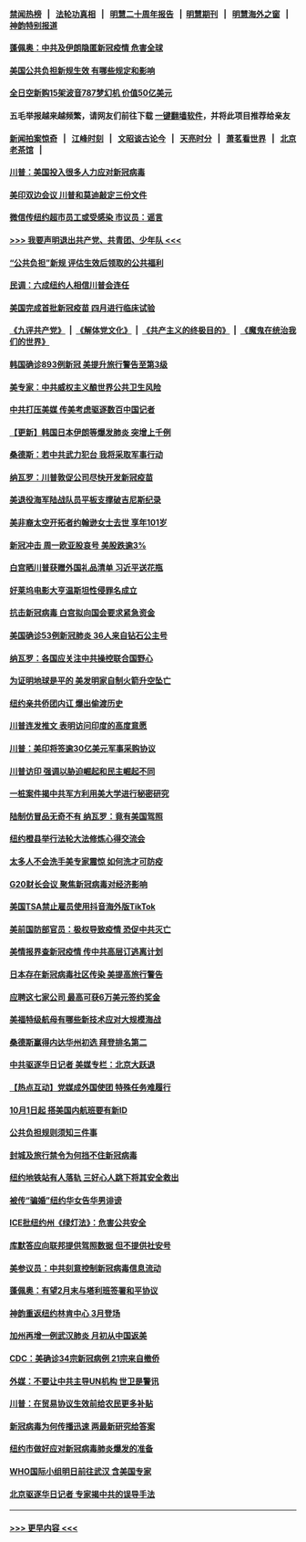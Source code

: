 #### [禁闻热榜](热点新闻.md?=0)  &nbsp;&nbsp;|&nbsp;&nbsp; [法轮功真相](https://github.com/gfw-breaker/truth/blob/master/README.md?=0) &nbsp;&nbsp;|&nbsp;&nbsp; [明慧二十周年报告](https://github.com/gfw-breaker/mh-reports/blob/master/README.md?=0) &nbsp;&nbsp;|&nbsp;&nbsp;[明慧期刊](https://github.com/gfw-breaker/mh-qikan) &nbsp;&nbsp;|&nbsp;&nbsp; [明慧海外之窗](https://github.com/gfw-breaker/mh-news/blob/master/README.md?=0) &nbsp;&nbsp;|&nbsp;&nbsp; [神韵特别报道](https://github.com/gfw-breaker/mh-news/blob/master/shenyun.md?=0)
#### [蓬佩奥：中共及伊朗隐匿新冠疫情 危害全球](../pages/nsc412/n11895492.md?t=02260501) 
#### [美国公共负担新规生效 有哪些规定和影响](../pages/nsc412/n11893866.md?t=02260501) 
#### [全日空新购15架波音787梦幻机 价值50亿美元](../pages/nsc412/n11895154.md?t=02260501) 
#### 五毛举报越来越频繁，请网友们前往下载 [一键翻墙软件](https://github.com/gfw-breaker/ssr-accounts)，并将此项目推荐给亲友
#### [新闻拍案惊奇](https://github.com/gfw-breaker/banned-news/blob/master/pages/link4.md) &nbsp;&nbsp;|&nbsp;&nbsp; [江峰时刻](https://github.com/gfw-breaker/banned-news/blob/master/pages/link4.md) &nbsp;&nbsp;|&nbsp;&nbsp; [文昭谈古论今](https://github.com/gfw-breaker/banned-news/blob/master/pages/link4.md) &nbsp;&nbsp;|&nbsp;&nbsp; [天亮时分](https://github.com/gfw-breaker/banned-news/blob/master/pages/link4.md) &nbsp;&nbsp;|&nbsp;&nbsp; [萧茗看世界](https://github.com/gfw-breaker/banned-news/blob/master/pages/link4.md) &nbsp;&nbsp;|&nbsp;&nbsp; [北京老茶馆](https://github.com/gfw-breaker/banned-news/blob/master/pages/link4.md) &nbsp;&nbsp;|&nbsp;&nbsp; 
#### [川普：美国投入很多人力应对新冠病毒](../pages/nsc412/n11894977.md?t=02260501) 
#### [美印双边会议 川普和莫迪敲定三份文件](../pages/nsc412/n11894247.md?t=02260501) 
#### [微信传纽约超市员工或受感染 市议员：谣言](../pages/nsc412/n11893861.md?t=02260501) 
#### [>>> 我要声明退出共产党、共青团、少年队 <<<](https://github.com/begood0513/goodnews/blob/master/quit/letter.md) 
#### [“公共负担”新规  评估生效后领取的公共福利](../pages/nsc412/n11893847.md?t=02260501) 
#### [民调：六成纽约人相信川普会连任](../pages/nsc412/n11893884.md?t=02260501) 
#### [美国完成首批新冠疫苗 四月进行临床试验](../pages/nsc412/n11893526.md?t=02260501) 
#### [《九评共产党》](https://github.com/begood0513/9ping.md/blob/master/README.md) &nbsp;|&nbsp; [《解体党文化》](../../../../jtdwh.md/blob/master/README.md)  &nbsp;|&nbsp; [《共产主义的终极目的》](../../../../gczydzjmd.md/blob/master/README.md) &nbsp;|&nbsp; [《魔鬼在统治我们的世界》](../../../../mgztzwmdsj.md/blob/master/README.md) 
#### [韩国确诊893例新冠 美提升旅行警告至第3级](../pages/nsc412/n11893662.md?t=02260501) 
#### [美专家：中共威权主义酿世界公共卫生风险](../pages/nsc412/n11893474.md?t=02260501) 
#### [中共打压美媒 传美考虑驱逐数百中国记者](../pages/nsc412/n11893178.md?t=02260501) 
#### [【更新】韩国日本伊朗等爆发肺炎 突增上千例](../pages/nsc412/n11890652.md?t=02260501) 
#### [桑德斯：若中共武力犯台 我将采取军事行动](../pages/nsc412/n11893282.md?t=02260501) 
#### [纳瓦罗：川普敦促公司尽快开发新冠疫苗](../pages/nsc412/n11893211.md?t=02260501) 
#### [美退役海军陆战队员平板支撑破吉尼斯纪录](../pages/nsc412/n11893022.md?t=02260501) 
#### [美非裔太空开拓者约翰逊女士去世 享年101岁](../pages/nsc412/n11892917.md?t=02260501) 
#### [新冠冲击 周一欧亚股哀号 美股跌逾3%](../pages/nsc412/n11892648.md?t=02260501) 
#### [白宫晒川普获赠外国礼品清单 习近平送花瓶](../pages/nsc412/n11892985.md?t=02260501) 
#### [好莱坞电影大亨温斯坦性侵罪名成立](../pages/nsc412/n11892907.md?t=02260501) 
#### [抗击新冠病毒 白宫拟向国会要求紧急资金](../pages/nsc412/n11892943.md?t=02260501) 
#### [美国确诊53例新冠肺炎 36人来自钻石公主号](../pages/nsc412/n11892877.md?t=02260501) 
#### [纳瓦罗：各国应关注中共操控联合国野心](../pages/nsc412/n11892856.md?t=02260501) 
#### [为证明地球是平的 美发明家自制火箭升空坠亡](../pages/nsc412/n11892645.md?t=02260501) 
#### [纽约亲共侨团内讧 爆出偷渡历史](../pages/nsc412/n11891235.md?t=02260501) 
#### [川普连发推文 表明访问印度的高度意愿](../pages/nsc412/n11891927.md?t=02260501) 
#### [川普：美印将签逾30亿美元军事采购协议](../pages/nsc412/n11892494.md?t=02260501) 
#### [川普访印 强调以胁迫崛起和民主崛起不同](../pages/nsc412/n11891855.md?t=02260501) 
#### [一桩案件揭中共军方利用美大学进行秘密研究](../pages/nsc412/n11891206.md?t=02260501) 
#### [陆制仿冒品无奇不有 纳瓦罗：竟有美国驾照](../pages/nsc412/n11890953.md?t=02260501) 
#### [纽约橙县举行法轮大法修炼心得交流会](../pages/nsc412/n11890760.md?t=02260501) 
#### [太多人不会洗手美专家震惊 如何洗才可防疫](../pages/nsc412/n11875866.md?t=02260501) 
#### [G20财长会议 聚焦新冠病毒对经济影响](../pages/nsc412/n11890400.md?t=02260501) 
#### [美国TSA禁止雇员使用抖音海外版TikTok](../pages/nsc412/n11890500.md?t=02260501) 
#### [美前国防部官员：极权导致疫情 恐促中共灭亡](../pages/nsc412/n11889092.md?t=02260501) 
#### [美情报界查新冠疫情 传中共高层订逃离计划](../pages/nsc412/n11888161.md?t=02260501) 
#### [日本存在新冠病毒社区传染 美提高旅行警告](../pages/nsc412/n11889917.md?t=02260501) 
#### [应聘这七家公司 最高可获6万美元签约奖金](../pages/nsc412/n11879446.md?t=02260501) 
#### [美福特级航母有哪些新技术应对大规模海战](../pages/nsc412/n11882087.md?t=02260501) 
#### [桑德斯赢得内达华州初选 拜登排名第二](../pages/nsc412/n11888760.md?t=02260501) 
#### [中共驱逐华日记者 美媒专栏：北京大跃退](../pages/nsc412/n11888453.md?t=02260501) 
#### [【热点互动】党媒成外国使团 特殊任务难履行](../pages/nsc412/n11888306.md?t=02260501) 
#### [10月1日起 搭美国内航班要有新ID](../pages/nsc412/n11888243.md?t=02260501) 
#### [公共负担规则须知三件事](../pages/nsc412/n11888123.md?t=02260501) 
#### [封城及旅行禁令为何挡不住新冠病毒](../pages/nsc412/n11888067.md?t=02260501) 
#### [纽约地铁站有人落轨   三好心人跳下将其安全救出](../pages/nsc412/n11888088.md?t=02260501) 
#### [被传“骗婚”纽约华女告华男诽谤](../pages/nsc412/n11887303.md?t=02260501) 
#### [ICE批纽约州《绿灯法》：危害公共安全](../pages/nsc412/n11887285.md?t=02260501) 
#### [库默答应向联邦提供驾照数据 但不提供社安号](../pages/nsc412/n11887269.md?t=02260501) 
#### [美参议员：中共刻意控制新冠病毒信息流动](../pages/nsc412/n11887949.md?t=02260501) 
#### [蓬佩奥：有望2月末与塔利班签署和平协议](../pages/nsc412/n11887248.md?t=02260501) 
#### [神韵重返纽约林肯中心 3月登场](../pages/nsc412/n11885013.md?t=02260501) 
#### [加州再增一例武汉肺炎 月初从中国返美](../pages/nsc412/n11886929.md?t=02260501) 
#### [CDC：美确诊34宗新冠病例 21宗来自撤侨](../pages/nsc412/n11886795.md?t=02260501) 
#### [外媒：不要让中共主导UN机构 世卫是警讯](../pages/nsc412/n11886401.md?t=02260501) 
#### [川普：在贸易协议生效前给农民更多补贴](../pages/nsc412/n11886549.md?t=02260501) 
#### [新冠病毒为何传播迅速 两最新研究给答案](../pages/nsc412/n11886505.md?t=02260501) 
#### [纽约市做好应对新冠病毒肺炎爆发的准备](../pages/nsc412/n11885019.md?t=02260501) 
#### [WHO国际小组明日前往武汉 含美国专家](../pages/nsc412/n11886380.md?t=02260501) 
#### [北京驱逐华日记者 专家揭中共的误导手法](../pages/nsc412/n11886124.md?t=02260501) 

----
#### [ >>> 更早内容 <<< ](../indexes/nsc412-earlier.md)
